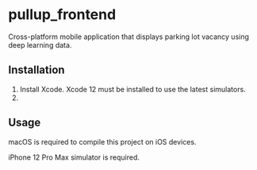 # pullup_frontend

Cross-platform mobile application that displays parking lot vacancy using deep learning data.

## Installation
1. Install Xcode. Xcode 12 must be installed to use the latest simulators.
2. 



## Usage
macOS is required to compile this project on iOS devices.

iPhone 12 Pro Max simulator is required.



